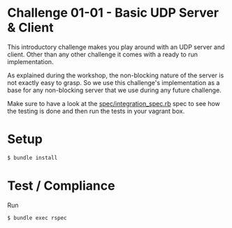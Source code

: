 # Challenge 01-01 - Basic UDP Server & Client

This introductory challenge makes you play around with an UDP server and client. Other than any other challenge it comes with a ready to run implementation.

As explained during the workshop, the non-blocking nature of the server is not exactly easy to grasp. So we use this challenge's implementation as a base for any non-blocking server that we use during any future challenge.

Make sure to have a look at the [spec/integration_spec.rb](spec/integration_spec.rb) spec to see how the testing is done and then run the tests in your vagrant box.

# Setup

```sh
$ bundle install
```

# Test / Compliance

Run

```sh
$ bundle exec rspec
```
